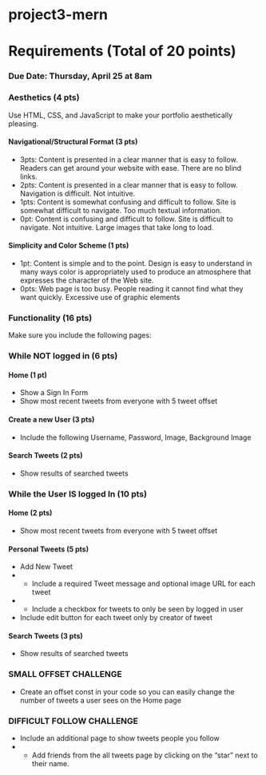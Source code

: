 # project3-mern

# Requirements (Total of 20 points)

### Due Date: Thursday, April 25 at 8am

### Aesthetics (4 pts)
Use HTML, CSS, and JavaScript to make your portfolio aesthetically pleasing.

#### Navigational/Structural Format (3 pts)
- 3pts: Content is presented in a clear manner that is easy to follow. Readers can get around your website with ease. There are no blind links.
- 2pts: Content is presented in a clear manner that is easy to follow. Navigation is difficult. Not intuitive.
- 1pts: Content is somewhat confusing and difficult to follow. Site is somewhat difficult to navigate. Too much textual information.
- 0pt: Content is confusing and difficult to follow. Site is difficult to navigate. Not intuitive. Large images that take long to load.

#### Simplicity and Color Scheme (1 pts)
- 1pt: Content is simple and to the point. Design is easy to understand in many ways color is appropriately used to produce an atmosphere that expresses the character of the Web site. 
- 0pts: Web page is too busy. People reading it cannot find what they want quickly. Excessive use of graphic elements

### Functionality (16 pts)

Make sure you include the following pages:

### While NOT logged in (6 pts)
#### Home (1 pt)
- Show a Sign In Form
- Show most recent tweets from everyone with 5 tweet offset
#### Create a new User (3 pts)
- Include the following Username, Password, Image, Background Image
#### Search Tweets (2 pts)
- Show results of searched tweets

### While the User IS logged In (10 pts)
#### Home (2 pts)
- Show most recent tweets from everyone with 5 tweet offset
#### Personal Tweets (5 pts)
- Add New Tweet
- - Include a required Tweet message and optional image URL for each tweet 
- - Include a checkbox for tweets to only be seen by logged in user
- Include edit button for each tweet only by creator of tweet
#### Search Tweets (3 pts)
- Show results of searched tweets

### SMALL OFFSET CHALLENGE
- Create an offset const in your code so you can easily change the number of tweets a user sees on the Home page

### DIFFICULT FOLLOW CHALLENGE
- Include an additional page to show tweets people you follow
- - Add friends from the all tweets page by clicking on the “star” next to their name.
